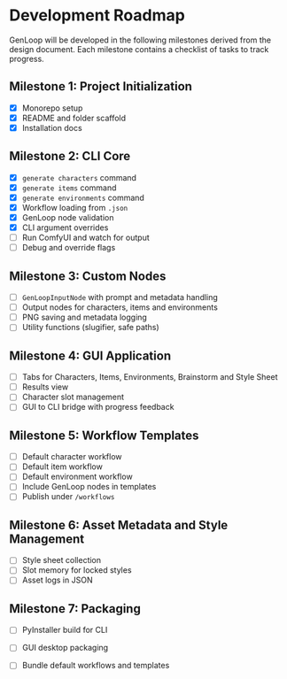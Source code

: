 # Development Roadmap

GenLoop will be developed in the following milestones derived from the design document. Each milestone contains a checklist of tasks to track progress.

## Milestone 1: Project Initialization
- [x] Monorepo setup
- [x] README and folder scaffold
- [x] Installation docs

## Milestone 2: CLI Core
- [x] `generate characters` command
- [x] `generate items` command
- [x] `generate environments` command
 - [x] Workflow loading from `.json`
 - [x] GenLoop node validation
 - [x] CLI argument overrides
- [ ] Run ComfyUI and watch for output
- [ ] Debug and override flags

## Milestone 3: Custom Nodes
- [ ] `GenLoopInputNode` with prompt and metadata handling
- [ ] Output nodes for characters, items and environments
- [ ] PNG saving and metadata logging
- [ ] Utility functions (slugifier, safe paths)

## Milestone 4: GUI Application
- [ ] Tabs for Characters, Items, Environments, Brainstorm and Style Sheet
- [ ] Results view
- [ ] Character slot management
- [ ] GUI to CLI bridge with progress feedback

## Milestone 5: Workflow Templates
- [ ] Default character workflow
- [ ] Default item workflow
- [ ] Default environment workflow
- [ ] Include GenLoop nodes in templates
- [ ] Publish under `/workflows`

## Milestone 6: Asset Metadata and Style Management
- [ ] Style sheet collection
- [ ] Slot memory for locked styles
- [ ] Asset logs in JSON

## Milestone 7: Packaging
- [ ] PyInstaller build for CLI
- [ ] GUI desktop packaging
- [ ] Bundle default workflows and templates

